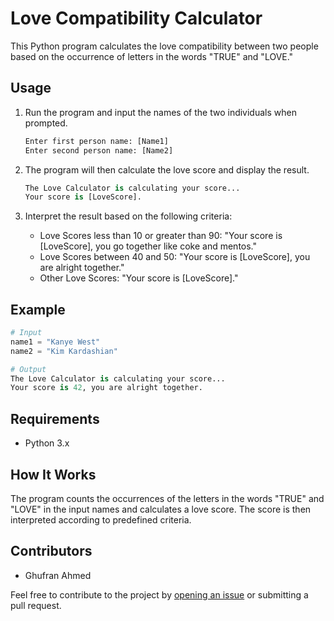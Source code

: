 # Love Compatibility Calculator

This Python program calculates the love compatibility between two people based on the occurrence of letters in the words "TRUE" and "LOVE."

## Usage

1. Run the program and input the names of the two individuals when prompted.

   ```python
   Enter first person name: [Name1]
   Enter second person name: [Name2]
   ```

2. The program will then calculate the love score and display the result.

   ```python
   The Love Calculator is calculating your score...
   Your score is [LoveScore].
   ```

3. Interpret the result based on the following criteria:
   - Love Scores less than 10 or greater than 90: "Your score is [LoveScore], you go together like coke and mentos."
   - Love Scores between 40 and 50: "Your score is [LoveScore], you are alright together."
   - Other Love Scores: "Your score is [LoveScore]."

## Example

```python
# Input
name1 = "Kanye West"
name2 = "Kim Kardashian"

# Output
The Love Calculator is calculating your score...
Your score is 42, you are alright together.
```

## Requirements

- Python 3.x

## How It Works

The program counts the occurrences of the letters in the words "TRUE" and "LOVE" in the input names and calculates a love score. The score is then interpreted according to predefined criteria.

## Contributors

- Ghufran Ahmed

Feel free to contribute to the project by [opening an issue](https://github.com/Parfowhat/Plus-W_UOK-Data-Science-/issues) or submitting a pull request.
